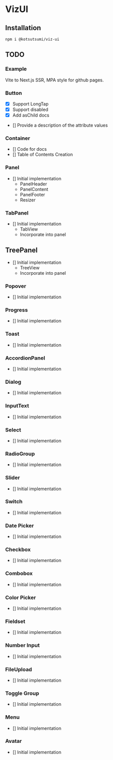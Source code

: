 # VizUI

## Installation

```
npm i @kotsutsumi/viz-ui
```

## TODO

### Example

Vite to Next.js SSR, MPA style for github pages.

### Button

-   [x] Support LongTap
-   [x] Support disabled
-   [x] Add asChild docs
-   [] Provide a description of the attribute values

### Container

-   [] Code for docs
-   [] Table of Contents Creation

### Panel

-   [] Initial implementation
    -   PanelHeader
    -   PanelContent
    -   PanelFooter
    -   Resizer

### TabPanel

-   [] Initial implementation
    -   TabView
    -   Incorporate into panel

## TreePanel

-   [] Initial implementation
    -   TreeView
    -   Incorporate into panel

### Popover

-   [] Initial implementation

### Progress

-   [] Initial implementation

### Toast

-   [] Initial implementation

### AccordionPanel

-   [] Initial implementation

### Dialog

-   [] Initial implementation

### InputText

-   [] Initial implementation

### Select

-   [] Initial implementation

### RadioGroup

-   [] Initial implementation

### Slider

-   [] Initial implementation

### Switch

-   [] Initial implementation

### Date Picker

-   [] Initial implementation

### Checkbox

-   [] Initial implementation

### Combobox

-   [] Initial implementation

### Color Picker

-   [] Initial implementation

### Fieldset

-   [] Initial implementation

### Number Input

-   [] Initial implementation

### FileUpload

-   [] Initial implementation

### Toggle Group

-   [] Initial implementation

### Menu

-   [] Initial implementation

### Avatar

-   [] Initial implementation
